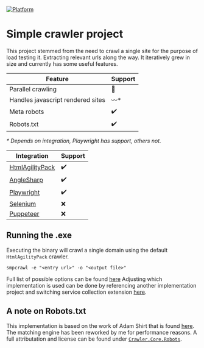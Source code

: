 [![Platform](https://img.shields.io/badge/Platform-.NET%2010-blue.svg?style=flat)](https://docs.microsoft.com/en-us/dotnet/)

# Simple crawler project

This project stemmed from the need to crawl a single site for the purpose of load testing it. Extracting relevant urls along the way. It iteratively grew in size and currently has some useful features.

| Feature    | Support |
| ---------- | ------- |
| Parallel crawling | :100: |
| Handles javascript rendered sites | :wavy_dash:* |
| Meta robots | :heavy_check_mark: |
| Robots.txt | :heavy_check_mark: |

_* Depends on integration, Playwright has support, others not._

| Integration    | Support |
| ---------- | ------- |
| [HtmlAgilityPack](https://html-agility-pack.net/) | :heavy_check_mark: |
| [AngleSharp](https://anglesharp.github.io/) | :heavy_check_mark: |
| [Playwright](https://playwright.dev/) | :heavy_check_mark: |
| [Selenium](https://www.selenium.dev/) | :x: |
| [Puppeteer](https://pptr.dev/) | :x: |

## Running the .exe

Executing the binary will crawl a single domain using the default `HtmlAgilityPack` crawler.

```
smpcrawl -e "<entry url>" -o "<output file>"
```

Full list of possible options can be found [here](./src/SimpleCrawler/Options.cs)
Adjusting which implementation is used can be done by referencing another implementation project and switching service collection extension [here](./src/SimpleCrawler/Extensions/ServiceCollectionExtensions.cs).

## A note on Robots.txt

This implementation is based on the work of Adam Shirt that is found [here](https://github.com/drmathias/robots).
The matching engine has been reworked by me for performance reasons.
A full attributation and license can be found under [`Crawler.Core.Robots`](./src/Crawler.Core/Robots/).